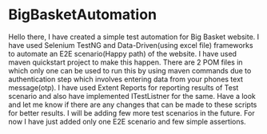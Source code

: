 # BigBasketAutomation
Hello there, I have created a simple test automation for Big Basket website.
I have used Selenium TestNG and Data-Driven(using excel file) frameworks to automate an E2E scenario(Happy path) of the website.
I have used maven quickstart project to make this happen. There are 2 POM files in which only one can be used to run this by using maven commands due to authentication step which involves entering data from your phones text message(otp).
I have used Extent Reports for reporting results of Test scenario and also have implemented ITestListner for the same.
Have a look and let me know if there are any changes that can be made to these scripts for better results.
I will be adding few more test scenarios in the future. For now I have just added only one E2E scenario and few simple assertions.
